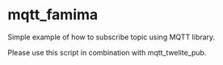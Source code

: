 mqtt_famima
====
Simple example of how to subscribe topic using MQTT library.

Please use this script in combination with mqtt_twelite_pub.
